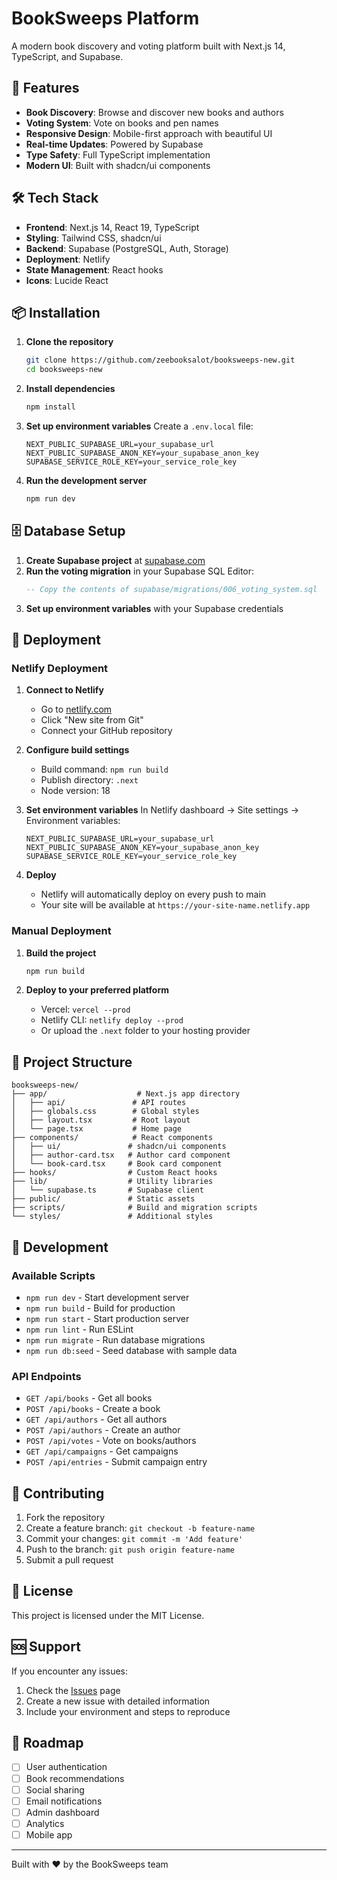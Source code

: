# BookSweeps Platform

A modern book discovery and voting platform built with Next.js 14, TypeScript, and Supabase.

## 🚀 Features

- **Book Discovery**: Browse and discover new books and authors
- **Voting System**: Vote on books and pen names
- **Responsive Design**: Mobile-first approach with beautiful UI
- **Real-time Updates**: Powered by Supabase
- **Type Safety**: Full TypeScript implementation
- **Modern UI**: Built with shadcn/ui components

## 🛠️ Tech Stack

- **Frontend**: Next.js 14, React 19, TypeScript
- **Styling**: Tailwind CSS, shadcn/ui
- **Backend**: Supabase (PostgreSQL, Auth, Storage)
- **Deployment**: Netlify
- **State Management**: React hooks
- **Icons**: Lucide React

## 📦 Installation

1. **Clone the repository**
   ```bash
   git clone https://github.com/zeebooksalot/booksweeps-new.git
   cd booksweeps-new
   ```

2. **Install dependencies**
   ```bash
   npm install
   ```

3. **Set up environment variables**
   Create a `.env.local` file:
   ```env
   NEXT_PUBLIC_SUPABASE_URL=your_supabase_url
   NEXT_PUBLIC_SUPABASE_ANON_KEY=your_supabase_anon_key
   SUPABASE_SERVICE_ROLE_KEY=your_service_role_key
   ```

4. **Run the development server**
   ```bash
   npm run dev
   ```

## 🗄️ Database Setup

1. **Create Supabase project** at [supabase.com](https://supabase.com)
2. **Run the voting migration** in your Supabase SQL Editor:
   ```sql
   -- Copy the contents of supabase/migrations/006_voting_system.sql
   ```
3. **Set up environment variables** with your Supabase credentials

## 🚀 Deployment

### Netlify Deployment

1. **Connect to Netlify**
   - Go to [netlify.com](https://netlify.com)
   - Click "New site from Git"
   - Connect your GitHub repository

2. **Configure build settings**
   - Build command: `npm run build`
   - Publish directory: `.next`
   - Node version: 18

3. **Set environment variables**
   In Netlify dashboard → Site settings → Environment variables:
   ```
   NEXT_PUBLIC_SUPABASE_URL=your_supabase_url
   NEXT_PUBLIC_SUPABASE_ANON_KEY=your_supabase_anon_key
   SUPABASE_SERVICE_ROLE_KEY=your_service_role_key
   ```

4. **Deploy**
   - Netlify will automatically deploy on every push to main
   - Your site will be available at `https://your-site-name.netlify.app`

### Manual Deployment

1. **Build the project**
   ```bash
   npm run build
   ```

2. **Deploy to your preferred platform**
   - Vercel: `vercel --prod`
   - Netlify CLI: `netlify deploy --prod`
   - Or upload the `.next` folder to your hosting provider

## 📁 Project Structure

```
booksweeps-new/
├── app/                    # Next.js app directory
│   ├── api/               # API routes
│   ├── globals.css        # Global styles
│   ├── layout.tsx         # Root layout
│   └── page.tsx           # Home page
├── components/            # React components
│   ├── ui/               # shadcn/ui components
│   ├── author-card.tsx   # Author card component
│   └── book-card.tsx     # Book card component
├── hooks/                # Custom React hooks
├── lib/                  # Utility libraries
│   └── supabase.ts       # Supabase client
├── public/               # Static assets
├── scripts/              # Build and migration scripts
└── styles/               # Additional styles
```

## 🔧 Development

### Available Scripts

- `npm run dev` - Start development server
- `npm run build` - Build for production
- `npm run start` - Start production server
- `npm run lint` - Run ESLint
- `npm run migrate` - Run database migrations
- `npm run db:seed` - Seed database with sample data

### API Endpoints

- `GET /api/books` - Get all books
- `POST /api/books` - Create a book
- `GET /api/authors` - Get all authors
- `POST /api/authors` - Create an author
- `POST /api/votes` - Vote on books/authors
- `GET /api/campaigns` - Get campaigns
- `POST /api/entries` - Submit campaign entry

## 🤝 Contributing

1. Fork the repository
2. Create a feature branch: `git checkout -b feature-name`
3. Commit your changes: `git commit -m 'Add feature'`
4. Push to the branch: `git push origin feature-name`
5. Submit a pull request

## 📄 License

This project is licensed under the MIT License.

## 🆘 Support

If you encounter any issues:

1. Check the [Issues](https://github.com/zeebooksalot/booksweeps-new/issues) page
2. Create a new issue with detailed information
3. Include your environment and steps to reproduce

## 🎯 Roadmap

- [ ] User authentication
- [ ] Book recommendations
- [ ] Social sharing
- [ ] Email notifications
- [ ] Admin dashboard
- [ ] Analytics
- [ ] Mobile app

---

Built with ❤️ by the BookSweeps team
